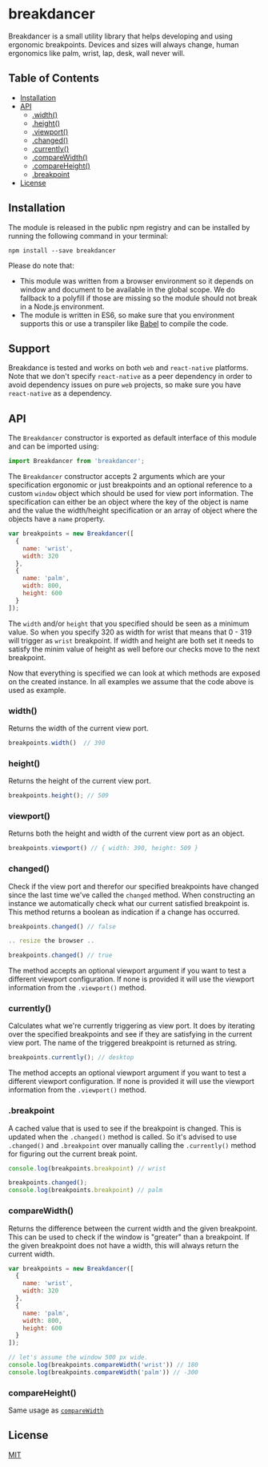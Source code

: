 # breakdancer

Breakdancer is a small utility library that helps developing and using ergonomic
breakpoints. Devices and sizes will always change, human ergonomics like palm,
wrist, lap, desk, wall never will.

## Table of Contents

- [Installation](#installation)
- [API](#api)
  - [.width()](#width)
  - [.height()](#height)
  - [.viewport()](#viewport)
  - [.changed()](#changed)
  - [.currently()](#currently)
  - [.compareWidth()](#compareWidth)
  - [.compareHeight()](#compareHeight)
  - [.breakpoint](#breakpoint)
- [License](#license)

## Installation

The module is released in the public npm registry and can be installed by
running the following command in your terminal:

```
npm install --save breakdancer
```

Please do note that:

- This module was written from a browser environment so it depends on window and
  document to be available in the global scope. We do fallback to a polyfill if
  those are missing so the module should not break in a Node.js environment.
- The module is written in ES6, so make sure that you environment supports this
  or use a transpiler like [Babel](http://babeljs.io/) to compile the code.

## Support

Breakdance is tested and works on both `web` and `react-native` platforms.
Note that we don't specify `react-native` as a peer dependency in order to avoid
dependency issues on pure `web` projects, so make sure you have `react-native`
as a dependency.

## API

The `Breakdancer` constructor is exported as default interface of this module
and can be imported using:

```js
import Breakdancer from 'breakdancer';
```

The `Breakdancer` constructor accepts 2 arguments which are your specification
ergonomic or just breakpoints and an optional reference to a custom `window`
object which should be used for view port information. The specification can
either be an object where the key of the object is name and the value the
width/height specification or an array of object where the objects have a `name`
property.

```js
var breakpoints = new Breakdancer([
  {
    name: 'wrist',
    width: 320
  },
  {
    name: 'palm',
    width: 800,
    height: 600
  }
]);
```

The `width` and/or `height` that you specified should be seen as a minimum value.
So when you specify 320 as width for wrist that means that 0 - 319 will trigger
as `wrist` breakpoint. If width and height are both set it needs to satisfy
the minim value of height as well before our checks move to the next
breakpoint.

Now that everything is specified we can look at which methods are exposed on the
created instance. In all examples we assume that the code above is used as
example.

### width()

Returns the width of the current view port.

```js
breakpoints.width()  // 390
```

### height()

Returns the height of the current view port.

```js
breakpoints.height(); // 509
```

### viewport()

Returns both the height and width of the current view port as an object.

```js
breakpoints.viewport() // { width: 390, height: 509 }
```

### changed()

Check if the view port and therefor our specified breakpoints have changed since
the last time we've called the `changed` method. When constructing an instance
we automatically check what our current satisfied breakpoint is. This method
returns a boolean as indication if a change has occurred.

```js
breakpoints.changed() // false

.. resize the browser ..

breakpoints.changed() // true
```

The method accepts an optional viewport argument if you want to test a different
viewport configuration. If none is provided it will use the viewport information
from the `.viewport()` method.

### currently()

Calculates what we're currently triggering as view port. It does by iterating
over the specified breakpoints and see if they are satisfying in the current
view port. The name of the triggered breakpoint is returned as string.

```js
breakpoints.currently(); // desktop
```

The method accepts an optional viewport argument if you want to test a different
viewport configuration. If none is provided it will use the viewport information
from the `.viewport()` method.

### .breakpoint

A cached value that is used to see if the breakpoint is changed. This is updated
when the `.changed()` method is called. So it's advised to use `.changed()` and
`.breakpoint` over manually calling the `.currently()` method for figuring out
the current break point.

```js
console.log(breakpoints.breakpoint) // wrist

breakpoints.changed();
console.log(breakpoints.breakpoint) // palm
```

### compareWidth()

Returns the difference between the current width and the given breakpoint. This
can be used to check if the window is "greater" than a breakpoint. If the given
breakpoint does not have a width, this will always return the current width.

```js
var breakpoints = new Breakdancer([
  {
    name: 'wrist',
    width: 320
  },
  {
    name: 'palm',
    width: 800,
    height: 600
  }
]);

// let's assume the window 500 px wide.
console.log(breakpoints.compareWidth('wrist')) // 180
console.log(breakpoints.compareWidth('palm')) // -300
```

### compareHeight()

Same usage as [`compareWidth`](#compareWidth)

## License

[MIT](LICENSE)
